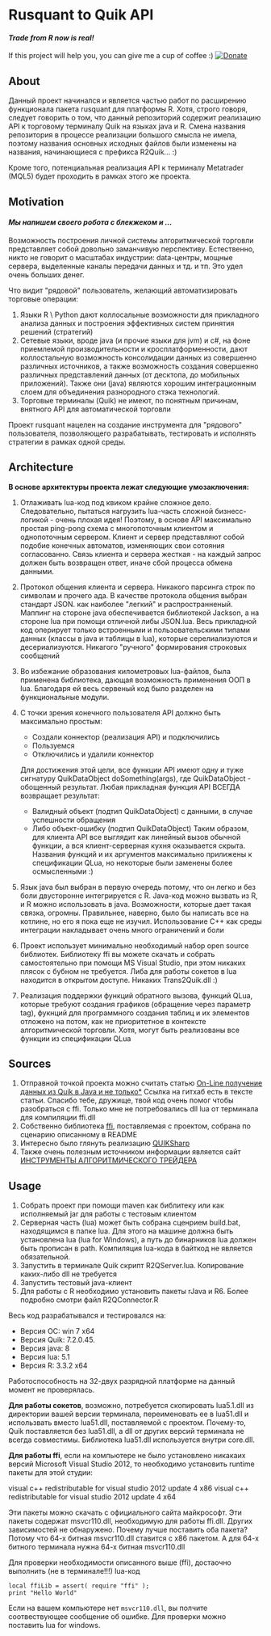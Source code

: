 # Rusquant to Quik API
#### *Trade from R now is real!*

If this project will help you, you can give me a cup of coffee :) [![Donate](https://img.shields.io/badge/Donate-PayPal-green.svg)](https://www.paypal.com/cgi-bin/webscr?cmd=_s-xclick&hosted_button_id=5XQLMWGEXG9CC)

## About

Данный проект начинался и является частью работ по расширению функционала пакета rusquant для платформы R.
Хотя, строго говоря, следует говорить о том, что данный репозиторий содержит реализацию API к торговому терминалу Quik на языках java и R.
Смена названия репозитория в процессе реализации большого смысла не имела, поэтому названия основных исходных файлов были изменены на названия, начинающиеся с префикса R2Quik... :)

Кроме того, потенциальная реализация API к терминалу Мetatrader (MQL5) будет проходить в рамках этого же проекта.


## Motivation

#### *Мы напишем своего робота с блекжеком и ...*

Возможность построения личной системы алгоритмической торговли представляет собой довольно заманчивую перспективу.
Естественно, никто не говорит о масштабах индустрии: data-центры, мощные сервера, выделенные каналы передачи данных и тд. и тп. Это удел очень больших денег.

Что видит "рядовой" пользователь, желающий автоматизировать торговые операции:
1. Языки R \ Python дают коллосальные возможности для прикладного анализа данных и построения эффективных систем принятия решений (стратегий)
2. Сетевые языки, вроде java (и прочие языки для jvm) и c#, на фоне приемлемой производительности и кросплатформенности, дают коллостальную возможность консолидации данных из совершенно различных источников, а также возможность создания совершенно различных представлений данных (от десктопа, до мобильных приложений). Также они (java) являются хорошим интеграционным слоем для объединения разнородного стэка технологий.
3. Торговые терминалы (Quik) не имеют, по понятным причинам, внятного API для автоматической торговли

Проект rusquant нацелен на создание инструмента для "рядового" пользователя, позволяющего разрабатывать, тестировать и исполнять стратегии в рамках одной среды.

## Architecture

**В основе архитектуры проекта лежат следующие умозаключения:**
1. Отлаживать lua-код под квиком крайне сложное дело. Следовательно, пытаться нагрузить lua-часть сложной бизнесс-логикой - очень плохая идея!
   Поэтому, в основе API максимально простая ping-pong схема с многопоточным клиентом и однопоточным сервером. Клиент и сервер представляют собой подобие конечных автоматов, изменяющих свои сотояния согласованно. Связь клиента и сервера жесткая - на каждый запрос должен быть возвращен ответ, иначе сбой процесса обмена данными.

2. Протокол общения клиента и сервера. Никакого парсинга строк по символам и прочего ада. В качестве протокола общения выбран стандарт JSON. как наиболее "легкий" и распространненый.
   Маппинг на стороне java обеспечивается библиотекой Jackson, а на стороне lua при помощи отличной либы JSON.lua. Весь прикладной код оперирует только встроенными и пользовательскими типами данных (классы в java и таблицы в lua), которые серелиализуются и десериализуются. Никагого "ручного" формирования строковых сообщений

3. Во избежание образования километровых lua-файлов, была применена библиотека, дающая возможность применения ООП в lua. Благодаря ей весь сервеный код было разделен на функциональные модули.

4. С точки зрения конечного пользователя API должно быть максимально простым:
   * Создали коннектор (реализация API) и подключились
   * Пользуемся
   * Отключились и удалили коннектор

   Для достижения этой цели, все функции API имеют одну и туже сигнатуру QuikDataObject doSomething(args), где
   QuikDataObject - обощенный результат. Любая прикладная функция API ВСЕГДА возвращает результат:
   * Валидный объект (подтип QuikDataObject) с данными, в случае успешности обращения
   * Либо объект-ошибку (подтип QuikDataObject)
   Таким образом, для клиента API все выглядит как линейный вызов обычной функции, а вся клиент-серверная кухня оказывается скрыта.
   Названия функций и их аргументов максимально прилижены к спецификации QLua, но некоторые были заменены более осмысленными :)

5. Язык java был выбран в первую очередь потому, что он легко и без боли двусторонне интегрируется с R. Java-код можно вызвать из R, и R можно использовать в java. Возможности, которые дает такая связка, огромны. Правильнее, наверно, было бы написать все на котлине, но его я пока еще не изучил. Использование C++ как среды интеграции накладывает очень много ограничений и боли

6. Проект использует минимально необходимый набор open source библиотек. Библиотеку ffi вы можете скачать и собрать самостоятельно при помощи MS Visual Studio, при этом никаких плясок с бубном не требуется. Либа для работы сокетов в lua находится в открытом доступе. Никаких Trans2Quik.dll :)

7. Реализация поддержки функций обратного вызова, функций QLua, которые требуют создания графиков (обращение через параметр tag), фукнций для программного создания таблиц и их элементов отложено на потом, как не приоритетное в контексте алгоритмической торговли. Хотя, могут быть реализованы все функции из спецификации QLua

## Sources

1. Отправной точкой проекта можно считать статью [On-Line получение данных из Quik в Java и не только*](https://smart-lab.ru/blog/216370.php)
   Ссылка на гитхаб есть в тексте статьи. Спасибо тебе, дружище, твой код очень помог чтобы разобраться с ffi. Только мне не потребовались dll lua от терминала для компиляции ffi.dll
2. Собственно библиотека [ffi](https://github.com/jmckaskill/luaffi), поставляемая с проектом, собрана по сценарию описанному в README
3. Интересно было глянуть реализацию [QUIKSharp](https://github.com/finsight/QUIKSharp)
4. Также очень полезным источником информации является сайт [ИНСТРУМЕНТЫ АЛГОРИТМИЧЕСКОГО ТРЕЙДЕРА](https://quikluacsharp.ru/bez-rubriki/s-chego-nachat/)

## Usage

1. Собрать проект при помощи maven как библитеку или как исполняемый jar для работы с тестовым клиентом
2. Серверная часть (lua) может быть собрана сценрием build.bat, находящимся в папке lua. Для этого на машине должна быть установлена lua (lua for Windows), а путь до бинарников lua должен быть прописан в path. Компиляция lua-кода в байткод не является обязательной.
3. Запустить в терминале Quik скрипт R2QServer.lua. Копирование каких-либо dll не требуется
4. Запустить тестовый java-клиент
6. Для работы с R необходимо установить пакеты rJava и R6. Более подробно смотри файл R2QConnector.R

Весь код разрабатывался и тестировался на:
* Версия ОС: win 7 x64
* Версия Quik: 7.2.0.45.
* Версия java: 8
* Версия lua: 5.1
* Версия R: 3.3.2 x64

Работоспособность на 32-двух разрядной платформе на данный момент не проверялась.


**Для работы сокетов**, возможно, потребуется скопировать lua5.1.dll из директории вашей версии терминала, переименовать ее в lua51.dll и использвать вместо lua51.dll, поставляемой с проектом.
Почему-то, Quik поставляется без lua51.dll, а dll от других версий терминала не всегда совместимы. Библиотека lua51.dll используется внутри core.dll.


**Для работы ffi**, если на компьютере не было установлено никакаих версий Microsoft Visual Studio 2012, то необходимо установить runtime пакеты для этой студии:

visual c++ redistributable for visual studio 2012 update 4 x86
visual c++ redistributable for visual studio 2012 update 4 x64

Эти пакеты можно скачать с официального сайта майкрософт.
Эти пакеты содержат msvcr110.dll, необходимую для работы ffi.dll. Других зависимостей не обнаружено.
Почему лучше поставить оба пакета? Потому что 64-х битная msvcr110.dll ставится с x86 пакетом. А для 64-х битного терминала нужна 64-х битная msvcr110.dll

Для проверки необходимости описанного выше (ffi), достаочно выполнить (не в терминале!!!) lua-код
```
local ffiLib = assert( require "ffi" );
print "Hello World"
```
Если на вашем компьютере нет ``msvcr110.dll``, вы полчите соотвествующее сообщение об ошибке. Для проверки можно поставить lua for windows.